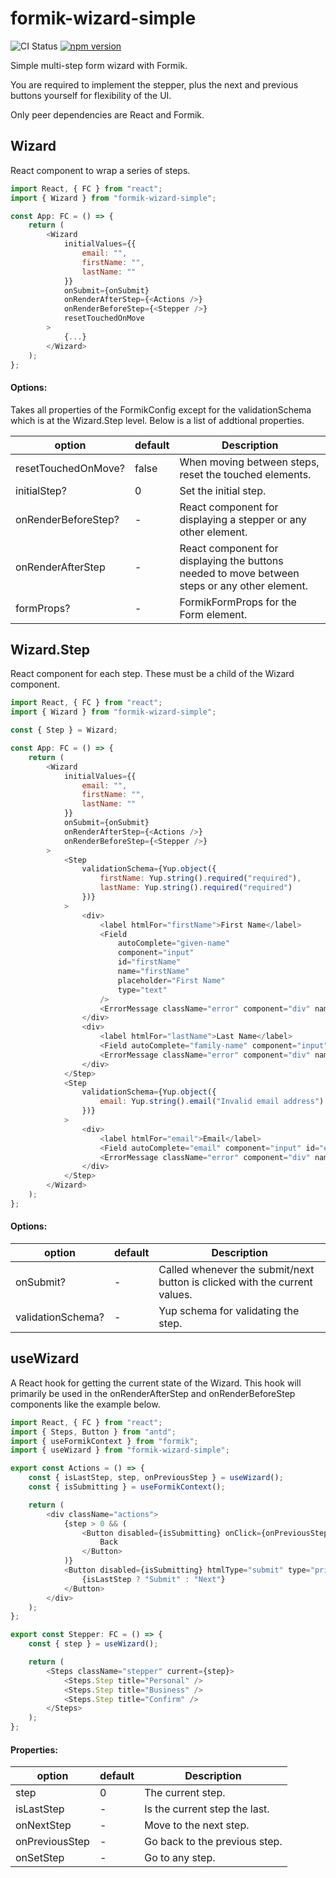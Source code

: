 # formik-wizard-simple

![CI Status](https://img.shields.io/github/workflow/status/clarktozer/formik-wizard-simple/CI)
[![npm version](https://img.shields.io/npm/v/formik-wizard-simple.svg)](https://www.npmjs.com/package/formik-wizard-simple)

Simple multi-step form wizard with Formik.

You are required to implement the stepper, plus the next and previous buttons yourself for flexibility of the UI.

Only peer dependencies are React and Formik.

## Wizard

React component to wrap a series of steps.

```js
import React, { FC } from "react";
import { Wizard } from "formik-wizard-simple";

const App: FC = () => {
    return (
        <Wizard
            initialValues={{
                email: "",
                firstName: "",
                lastName: ""
            }}
            onSubmit={onSubmit}
            onRenderAfterStep={<Actions />}
            onRenderBeforeStep={<Stepper />}
            resetTouchedOnMove
        >
            {...}
        </Wizard>
    );
};
```

#### Options:

Takes all properties of the FormikConfig except for the validationSchema which is at the Wizard.Step level. Below is a list of addtional properties.

| option              | default | Description                                                                                   |
| ------------------- | ------- | --------------------------------------------------------------------------------------------- |
| resetTouchedOnMove? | false   | When moving between steps, reset the touched elements.                                        |
| initialStep?        | 0       | Set the initial step.                                                                         |
| onRenderBeforeStep? | -       | React component for displaying a stepper or any other element.                                |
| onRenderAfterStep   | -       | React component for displaying the buttons needed to move between steps or any other element. |
| formProps?          | -       | FormikFormProps for the Form element.                                                         |

## Wizard.Step

React component for each step. These must be a child of the Wizard component.

```js
import React, { FC } from "react";
import { Wizard } from "formik-wizard-simple";

const { Step } = Wizard;

const App: FC = () => {
    return (
        <Wizard
            initialValues={{
                email: "",
                firstName: "",
                lastName: ""
            }}
            onSubmit={onSubmit}
            onRenderAfterStep={<Actions />}
            onRenderBeforeStep={<Stepper />}
        >
            <Step
                validationSchema={Yup.object({
                    firstName: Yup.string().required("required"),
                    lastName: Yup.string().required("required")
                })}
            >
                <div>
                    <label htmlFor="firstName">First Name</label>
                    <Field
                        autoComplete="given-name"
                        component="input"
                        id="firstName"
                        name="firstName"
                        placeholder="First Name"
                        type="text"
                    />
                    <ErrorMessage className="error" component="div" name="firstName" />
                </div>
                <div>
                    <label htmlFor="lastName">Last Name</label>
                    <Field autoComplete="family-name" component="input" id="lastName" name="lastName" placeholder="Last Name" type="text" />
                    <ErrorMessage className="error" component="div" name="lastName" />
                </div>
            </Step>
            <Step
                validationSchema={Yup.object({
                    email: Yup.string().email("Invalid email address").required("required")
                })}
            >
                <div>
                    <label htmlFor="email">Email</label>
                    <Field autoComplete="email" component="input" id="email" name="email" placeholder="Email" type="text" />
                    <ErrorMessage className="error" component="div" name="email" />
                </div>
            </Step>
        </Wizard>
    );
};
```

#### Options:

| option            | default | Description                                                                |
| ----------------- | ------- | -------------------------------------------------------------------------- |
| onSubmit?         | -       | Called whenever the submit/next button is clicked with the current values. |
| validationSchema? | -       | Yup schema for validating the step.                                        |

## useWizard

A React hook for getting the current state of the Wizard. This hook will primarily be used in the onRenderAfterStep and onRenderBeforeStep components like the example below.

```js
import React, { FC } from "react";
import { Steps, Button } from "antd";
import { useFormikContext } from "formik";
import { useWizard } from "formik-wizard-simple";

export const Actions = () => {
    const { isLastStep, step, onPreviousStep } = useWizard();
    const { isSubmitting } = useFormikContext();

    return (
        <div className="actions">
            {step > 0 && (
                <Button disabled={isSubmitting} onClick={onPreviousStep}>
                    Back
                </Button>
            )}
            <Button disabled={isSubmitting} htmlType="submit" type="primary">
                {isLastStep ? "Submit" : "Next"}
            </Button>
        </div>
    );
};

export const Stepper: FC = () => {
    const { step } = useWizard();

    return (
        <Steps className="stepper" current={step}>
            <Steps.Step title="Personal" />
            <Steps.Step title="Business" />
            <Steps.Step title="Confirm" />
        </Steps>
    );
};
```

#### Properties:

| option         | default | Description                   |
| -------------- | ------- | ----------------------------- |
| step           | 0       | The current step.             |
| isLastStep     | -       | Is the current step the last. |
| onNextStep     | -       | Move to the next step.        |
| onPreviousStep | -       | Go back to the previous step. |
| onSetStep      | -       | Go to any step.               |
